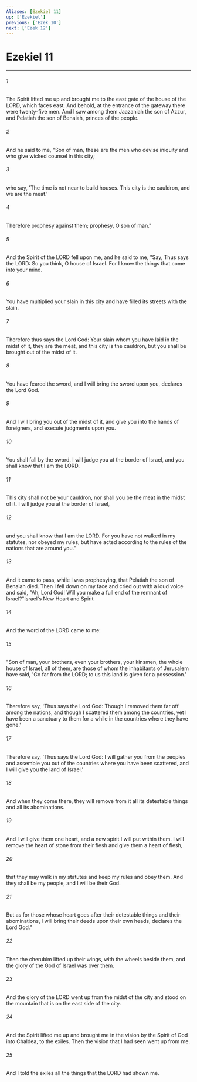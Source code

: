 ```yaml
---
Aliases: [Ezekiel 11]
up: ['Ezekiel']
previous: ['Ezek 10']
next: ['Ezek 12']
---
```

# Ezekiel 11
***



###### 1 
The Spirit lifted me up and brought me to the east gate of the house of the LORD, which faces east. And behold, at the entrance of the gateway there were twenty-five men. And I saw among them Jaazaniah the son of Azzur, and Pelatiah the son of Benaiah, princes of the people. 

###### 2 
And he said to me, "Son of man, these are the men who devise iniquity and who give wicked counsel in this city; 

###### 3 
who say, 'The time is not near to build houses. This city is the cauldron, and we are the meat.' 

###### 4 
Therefore prophesy against them; prophesy, O son of man." 

###### 5 
And the Spirit of the LORD fell upon me, and he said to me, "Say, Thus says the LORD: So you think, O house of Israel. For I know the things that come into your mind. 

###### 6 
You have multiplied your slain in this city and have filled its streets with the slain. 

###### 7 
Therefore thus says the Lord God: Your slain whom you have laid in the midst of it, they are the meat, and this city is the cauldron, but you shall be brought out of the midst of it. 

###### 8 
You have feared the sword, and I will bring the sword upon you, declares the Lord God. 

###### 9 
And I will bring you out of the midst of it, and give you into the hands of foreigners, and execute judgments upon you. 

###### 10 
You shall fall by the sword. I will judge you at the border of Israel, and you shall know that I am the LORD. 

###### 11 
This city shall not be your cauldron, nor shall you be the meat in the midst of it. I will judge you at the border of Israel, 

###### 12 
and you shall know that I am the LORD. For you have not walked in my statutes, nor obeyed my rules, but have acted according to the rules of the nations that are around you." 

###### 13 
And it came to pass, while I was prophesying, that Pelatiah the son of Benaiah died. Then I fell down on my face and cried out with a loud voice and said, "Ah, Lord God! Will you make a full end of the remnant of Israel?"Israel's New Heart and Spirit 

###### 14 
And the word of the LORD came to me: 

###### 15 
"Son of man, your brothers, even your brothers, your kinsmen, the whole house of Israel, all of them, are those of whom the inhabitants of Jerusalem have said, 'Go far from the LORD; to us this land is given for a possession.' 

###### 16 
Therefore say, 'Thus says the Lord God: Though I removed them far off among the nations, and though I scattered them among the countries, yet I have been a sanctuary to them for a while in the countries where they have gone.' 

###### 17 
Therefore say, 'Thus says the Lord God: I will gather you from the peoples and assemble you out of the countries where you have been scattered, and I will give you the land of Israel.' 

###### 18 
And when they come there, they will remove from it all its detestable things and all its abominations. 

###### 19 
And I will give them one heart, and a new spirit I will put within them. I will remove the heart of stone from their flesh and give them a heart of flesh, 

###### 20 
that they may walk in my statutes and keep my rules and obey them. And they shall be my people, and I will be their God. 

###### 21 
But as for those whose heart goes after their detestable things and their abominations, I will bring their deeds upon their own heads, declares the Lord God." 

###### 22 
Then the cherubim lifted up their wings, with the wheels beside them, and the glory of the God of Israel was over them. 

###### 23 
And the glory of the LORD went up from the midst of the city and stood on the mountain that is on the east side of the city. 

###### 24 
And the Spirit lifted me up and brought me in the vision by the Spirit of God into Chaldea, to the exiles. Then the vision that I had seen went up from me. 

###### 25 
And I told the exiles all the things that the LORD had shown me.
